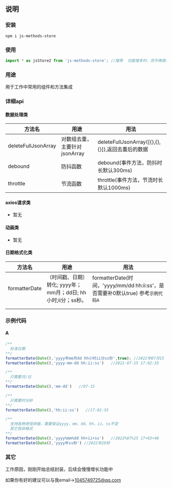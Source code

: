 ## 说明 
### 安装
``````
npm i js-methods-store
``````

### 使用

``````js
import * as jsStore2 from 'js-methods-store'; //推荐  功能增多时，将不再使用方法1
``````


### 用途
用于工作中常用的组件和方法集成

### 详细api

#### 数据处理类

| 方法名              | 用途                          | 用法                                             |
| ------------------- | ----------------------------- | ------------------------------------------------ |
| deleteFullJsonArray | 对数组去重，主要针对jsonArray | deleteFullJsonArray([{},{},{}]),返回去重后的数据 |
| debound             | 防抖函数                      | debound(事件方法，防抖时长默认300ms)             |
| throttle            | 节流函数                      | throttle(事件方法，节流时长默认1000ms)           |



#### axios请求类

* 暂无

#### 动画类

* 暂无

#### 日期格式化类

| 方法名        | 用途                                                         | 用法                                                         |
| ------------- | ------------------------------------------------------------ | ------------------------------------------------------------ |
| formatterDate | （时间戳、日期）转化; yyyy年；mm月；dd日; hh小时;ii分；ss秒。 | formatterDate(时间，'yyyy/mm/dd hh:ii:ss'，是否需要补0默认true)  参考`示例代码A` |
|               |                                                              |                                                              |
|               |                                                              |                                                              |



### 示例代码

#### A

```````js 
/**
  标准日期
**/
formatterDate(Date(),'yyyy年mm月dd hh小时ii分ss秒',true); //2022年07月15 17小时02分06秒
formatterDate(Date(),'yyyy-mm-dd hh:ii:ss')   //2022-07-15 17:02:33

/**
  只需要月/日
**/
formatterDate(Date(),'mm-dd')   //07-15

/**
  只需要时分秒
**/
formatterDate(Date(),'hh:ii:ss')   //17:02:33

/**
  支持各种奇怪拼接，需要保证yyyy、mm、dd、hh、ii、ss不变
  其它怪异格式
**/
formatterDate(Date(),'yyyy%mm%dd hh+ii+ss')   //2022%07%15 17+03+40
formatterDate(Date(),'yyyy年ss秒') //2022年20秒 
```````



### 其它

工作原因，刚刚开始总结封装，后续会慢慢增长功能中

如果你有好的建议可以与我email->1045749725@qq.com
